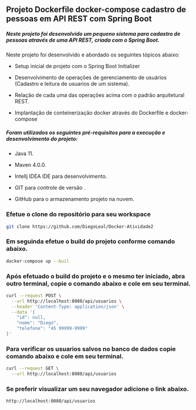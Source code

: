 ## Projeto Dockerfile docker-compose cadastro de pessoas em API REST com Spring Boot



##### Neste projeto foi desenvolvido um pequeno sistema para cadastro de pessoas através de uma API REST, criada com o Spring Boot.

Neste projeto foi desenvolvido e abordado os seguintes tópicos abaixo:

- Setup inicial de projeto com o Spring Boot Initializer

- Desenvolvimento de operações de gerenciamento de usuários (Cadastro e leitura de usuarios de um sistema).

- Relação de cada uma das operações acima com o padrão arquitetural REST.

- Implantação de conteinerização docker através do Dockerfile e docker-compose

  

##### Foram utilizados os seguintes pré-requisitos para a execução e desenvolvimento do projeto:

- Java 11.

- Maven 4.0.0.

- Intellj IDEA IDE para desenvolvimento.

- GIT para controle de versão .

- GitHub para o armazenamento projeto na nuvem.

  

### Efetue o clone do repositório para seu workspace 

```bash
git clone https://github.com/DiegoLeal/Docker-Atividade2
```



### Em seguinda efetue o build do projeto conforme comando abaixo.



```bash
docker-compose up --buil
```



### Após  efetuado o build do projeto e o mesmo ter iniciado, abra outro terminal, copie o comando abaixo e cole em seu terminal.

```bash
curl --request POST \
  --url http://localhost:8080/api/usuarios \
  --header 'Content-Type: application/json' \
  --data '{
	"id": null,
	"nome": "Diego",
	"telefone": "45 99999-9999"
}'
```



### Para verificar os usuarios salvos no banco de dados copie  comando abaixo e cole em seu terminal.

```bash
curl --request GET \
  --url http://localhost:8080/api/usuarios
```



### Se preferir visualizar um seu navegador adicione o link abaixo.

```bash
http://localhost:8080/api/usuarios
```